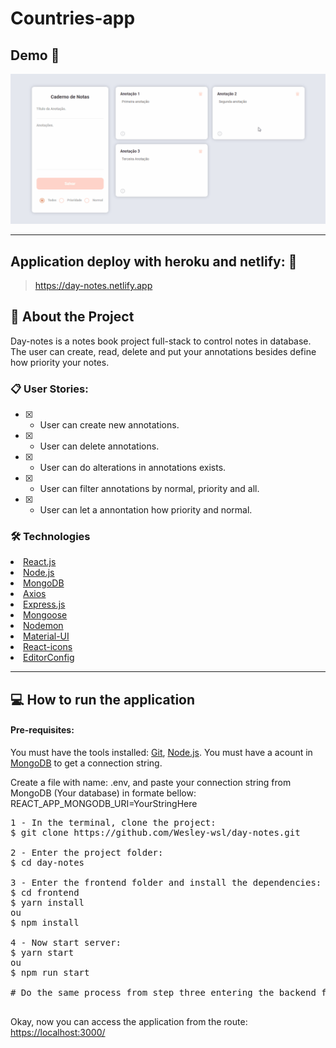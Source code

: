 # Countries-app

## Demo 📸

<p align='center'> <img src='./.github/day-notes.gif'/></p>

<hr/>

## Application deploy with heroku and netlify: :dash:

> https://day-notes.netlify.app

## 📜 About the Project

Day-notes is a notes book project full-stack to control notes in database. The user can create, read, delete and put your annotations besides define how priority your notes.

### 📋 User Stories:

 - [x] - User can create new annotations.
 - [x] - User can delete annotations.
 - [x] - User can do alterations in annotations exists.
 - [x] - User can filter annotations by normal, priority and all.
 - [x] - User can let a annontation how priority and normal.

### 🛠 Technologies

<li><a href="https://reactjs.org">React.js</a></li>
<li><a href="https://nodejs.org/en/">Node.js</a></li>
<li><a href="https://www.mongodb.com/pt-br">MongoDB</a></li>
<li><a href="https://github.com/axios/axios">Axios</a></li>
<li><a href="https://expressjs.com">Express.js</a></li>
<li><a href="https://mongoosejs.com">Mongoose</a></li>
<li><a href="https://www.npmjs.com/package/nodemon">Nodemon</a></li>
<li><a href="https://material-ui.com/pt/">Material-UI</a></li>
<li><a href="https://react-icons.github.io/react-icons/">React-icons</a></li>
<li><a href="https://editorconfig.org">EditorConfig</a></li>

<hr/>

## 💻 How to run the application

#### Pre-requisites:
You must have the tools installed:  <a href="">Git</a>, <a href="">Node.js</a>.
You must have a acount in <a href="https://www.mongodb.com/pt-br">MongoDB</a> to get a connection string.

Create a file with name: .env, and paste your connection string from MongoDB (Your database) in formate bellow:
REACT_APP_MONGODB_URI=YourStringHere

<pre>
1 - In the terminal, clone the project:
$ git clone https://github.com/Wesley-wsl/day-notes.git

2 - Enter the project folder:
$ cd day-notes

3 - Enter the frontend folder and install the dependencies:
$ cd frontend
$ yarn install
ou
$ npm install

4 - Now start server:
$ yarn start
ou
$ npm run start

# Do the same process from step three entering the backend folder.

</pre>

Okay, now you can access the application from the route:  <a href="https://localhost:3000/">https://localhost:3000/</a>

